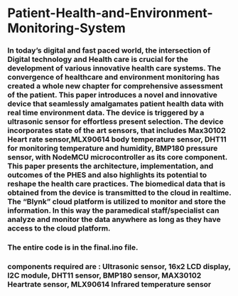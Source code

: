 # Patient-Health-and-Environment-Monitoring-System

### In today’s digital and fast paced world, the intersection of Digital technology and Health care is crucial for the development of various innovative health care systems. The convergence of healthcare and environment monitoring has created a whole new chapter for comprehensive assessment of the patient. This paper introduces a novel and innovative device that seamlessly amalgamates patient health data with real time environment data. The device is triggered by a ultrasonic sensor for effortless present selection. The device incorporates state of the art sensors, that includes Max30102 Heart rate sensor,MLX90614 body temperature sensor, DHT11 for monitoring temperature and humidity, BMP180 pressure sensor, with NodeMCU microcontroller as its core component. This paper presents the architecture, implementation, and outcomes of the PHES and also highlights its potential to reshape the health care practices. The biomedical data that is obtained from the device is transmitted to the cloud in realtime. The “Blynk” cloud platform is utilized to monitor and store the information. In this way the paramedical staff/specialist can analyze and monitor the data anywhere as long as they have access to the cloud platform.

### The entire code is in the final.ino file.

### components required are : Ultrasonic sensor, 16x2 LCD display, I2C module, DHT11 sensor, BMP180 sensor,  MAX30102 Heartrate sensor, MLX90614 Infrared temperature sensor

